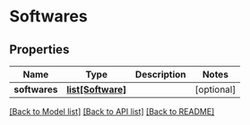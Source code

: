 # Softwares

## Properties
Name | Type | Description | Notes
------------ | ------------- | ------------- | -------------
**softwares** | [**list[Software]**](Software.md) |  | [optional] 

[[Back to Model list]](../README.md#documentation-for-models) [[Back to API list]](../README.md#documentation-for-api-endpoints) [[Back to README]](../README.md)


